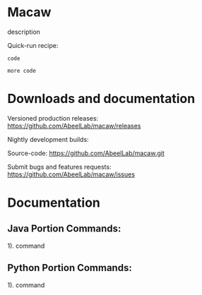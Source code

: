 # Macaw
description

Quick-run recipe:

  `code`
  
  `more code`

# Downloads and documentation

Versioned production releases: https://github.com/AbeelLab/macaw/releases

Nightly development builds: 

Source-code: https://github.com/AbeelLab/macaw.git

Submit bugs and features requests: https://github.com/AbeelLab/macaw/issues

# Documentation

## Java Portion Commands:

1). command

## Python Portion Commands:

1). command
